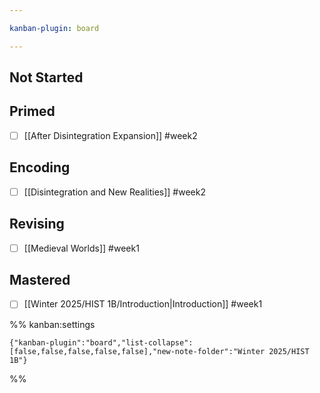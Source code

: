 ```yaml
---

kanban-plugin: board

---
```


## Not Started



## Primed

- [ ] [[After Disintegration Expansion]] #week2


## Encoding

- [ ] [[Disintegration and New Realities]] #week2


## Revising

- [ ] [[Medieval Worlds]] #week1


## Mastered

- [ ] [[Winter 2025/HIST 1B/Introduction|Introduction]] #week1




%% kanban:settings
```
{"kanban-plugin":"board","list-collapse":[false,false,false,false,false],"new-note-folder":"Winter 2025/HIST 1B"}
```
%%